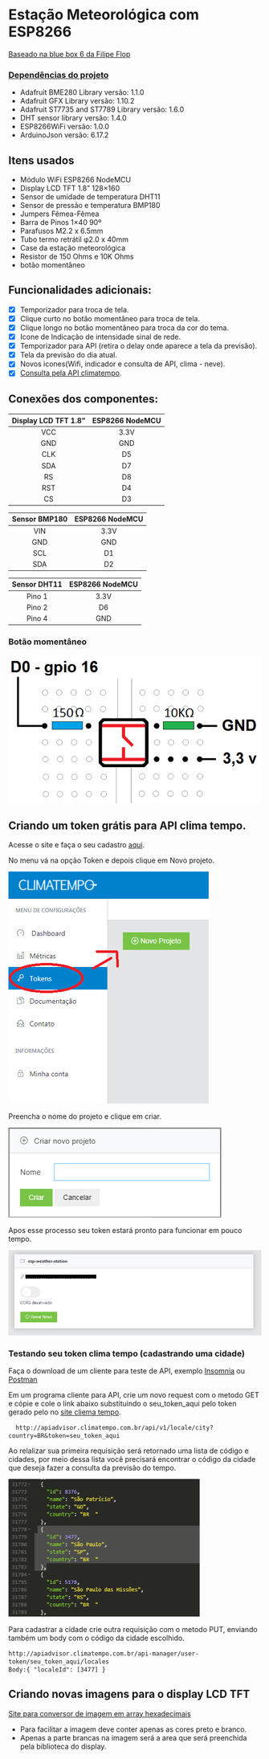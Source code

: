 # Estação Meteorológica com ESP8266

[Baseado na blue box 6 da Filipe Flop](https://www.filipeflop.com/blog/estacao-meteorologica-com-esp8266-nodemcu/)

### [Dependências do projeto](http://img.filipeflop.com/files/download/BLU06/libraries.rar)

* Adafruit BME280 Library versão: 1.1.0
* Adafruit GFX Library versão: 1.10.2
* Adafruit ST7735 and ST7789 Library versão: 1.6.0
* DHT sensor library versão: 1.4.0
* ESP8266WiFi versão: 1.0.0
* ArduinoJson versão: 6.17.2


## Itens usados
* Módulo WiFi ESP8266 NodeMCU
* Display LCD TFT 1.8” 128×160
* Sensor de umidade de temperatura DHT11
* Sensor de pressão e temperatura BMP180
* Jumpers Fêmea-Fêmea
* Barra de Pinos 1×40 90º
* Parafusos M2.2 x 6.5mm
* Tubo termo retrátil φ2.0 x 40mm
* Case da estação meteorológica
* Resistor de 150 Ohms e 10K Ohms
* botão momentâneo


## Funcionalidades adicionais:

- [x] Temporizador para troca de tela.
- [x] Clique curto no botão momentâneo para troca de tela.
- [x] Clique longo no botão momentâneo para troca da cor do tema.
- [x] Icone de Indicação de intensidade sinal de rede.
- [x] Temporizador para API (retira o delay onde aparece a tela da previsão).
- [x] Tela da previsão do dia atual.
- [x] Novos icones(Wifi, indicador e consulta de API, clima - neve).
- [x] [Consulta pela API climatempo](https://advisor.climatempo.com.br/).

## Conexões dos componentes:

|Display LCD TFT 1.8”|ESP8266 NodeMCU|
|:------------------:|:-------------:|
|VCC                 |3.3V           |
|GND                 |GND            |
|CLK                 |D5             |
|SDA                 |D7             |
|RS                  |D8             |
|RST                 |D4             |
|CS                  |D3             |

|Sensor BMP180 |ESP8266 NodeMCU  |
|:------------:|:---------------:|
|VIN           |3.3V             |
|GND           |GND              |
|SCL           |D1               |
|SDA           |D2               |

|Sensor DHT11  |ESP8266 NodeMCU |
|:------------:|:--------------:|
|Pino 1        |3.3V            |
|Pino 2        |D6              |
|Pino 4        |GND             |

### Botão momentâneo
![Conexão do botão](https://github.com/MaxsonCM/Estacao_Meteorologica/blob/main/extra/pin_button.png)

## Criando um token grátis para API clima tempo.

Acesse o site e faça o seu cadastro [aqui](https://advisor.climatempo.com.br/).

No menu vá na opção Token e depois clique em Novo projeto.

![Menu Clima tempo](https://github.com/MaxsonCM/Estacao_Meteorologica/blob/main/extra/Menu%20token.png)

Preencha o nome do projeto e clique em criar.

![Novo projeto](https://github.com/MaxsonCM/Estacao_Meteorologica/blob/main/extra/novo%20projeto.png)

Apos esse processo seu token estará pronto para funcionar em pouco tempo.

![Token gerado](https://github.com/MaxsonCM/Estacao_Meteorologica/blob/main/extra/token%20gerado.png)

### Testando seu token clima tempo (cadastrando uma cidade)

Faça o download de um cliente para teste de API, exemplo [Insomnia](https://insomnia.rest/download/) ou [Postman](https://www.postman.com/downloads/)

Em um programa cliente para API, crie um novo request com o metodo GET e cópie e cole o link abaixo substituindo o seu_token_aqui pelo token gerado pelo no [site cliema tempo](https://advisor.climatempo.com.br/).
```
  http://apiadvisor.climatempo.com.br/api/v1/locale/city?country=BR&token=seu_token_aqui
```
Ao relalizar sua primeira requisição será retornado uma lista de código e cidades, por meio dessa lista você precisará encontrar o código da cidade que deseja fazer a consulta da previsão do tempo.

![Token gerado](https://github.com/MaxsonCM/Estacao_Meteorologica/blob/main/extra/exemplo_cidade.png)

Para cadastrar a cidade crie outra requisição com o metodo PUT, enviando também um body com o código da cidade escolhido.

```
http://apiadvisor.climatempo.com.br/api-manager/user-token/seu_token_aqui/locales
Body:{ "localeId": [3477] }
```

## Criando novas imagens para o display LCD TFT

[Site para conversor de imagem em array hexadecimais](http://javl.github.io/image2cpp/)
* Para facilitar a imagem deve conter apenas as cores preto e branco.
* Apenas a parte brancas na imagem será a area que será preenchida pela biblioteca do display.
